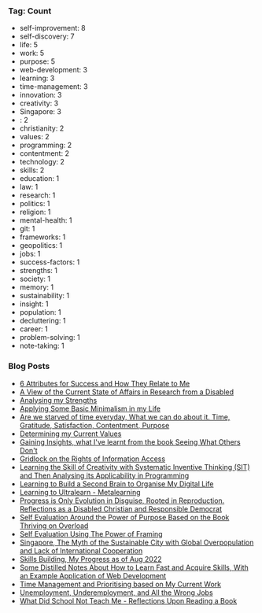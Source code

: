 ### Tag: Count
- self-improvement: 8
- self-discovery: 7
- life: 5
- work: 5
- purpose: 5
- web-development: 3
- learning: 3
- time-management: 3
- innovation: 3
- creativity: 3
- Singapore: 3
- : 2
- christianity: 2
- values: 2
- programming: 2
- contentment: 2
- technology: 2
- skills: 2
- education: 1
- law: 1
- research: 1
- politics: 1
- religion: 1
- mental-health: 1
- git: 1
- frameworks: 1
- geopolitics: 1
- jobs: 1
- success-factors: 1
- strengths: 1
- society: 1
- memory: 1
- sustainability: 1
- insight: 1
- population: 1
- decluttering: 1
- career: 1
- problem-solving: 1
- note-taking: 1

### Blog Posts
- [6 Attributes for Success and How They Relate to Me](https://github.com/maxloosmu/MaxVault/blob/main/6%20Attributes%20for%20Success%20and%20How%20They%20Relate%20to%20Me.md)
- [A View of the Current State of Affairs in Research from a Disabled](https://github.com/maxloosmu/MaxVault/blob/main/A%20View%20of%20the%20Current%20State%20of%20Affairs%20in%20Research%20from%20a%20Disabled.md)
- [Analysing my Strengths](https://github.com/maxloosmu/MaxVault/blob/main/Analysing%20my%20Strengths.md)
- [Applying Some Basic Minimalism in my Life](https://github.com/maxloosmu/MaxVault/blob/main/Applying%20Some%20Basic%20Minimalism%20in%20my%20Life.md)
- [Are we starved of time everyday, What we can do about it.  Time, Gratitude, Satisfaction, Contentment, Purpose](https://github.com/maxloosmu/MaxVault/blob/main/Are%20we%20starved%20of%20time%20everyday,%20What%20we%20can%20do%20about%20it.%20Time,%20Gratitude,%20Satisfaction,%20Contentment,%20Purpose.md)
- [Determining my Current Values](https://github.com/maxloosmu/MaxVault/blob/main/Determining%20my%20Current%20Values.md)
- [Gaining Insights, what I've learnt from the book Seeing What Others Don't](https://github.com/maxloosmu/MaxVault/blob/main/Gaining%20Insights,%20what%20I've%20learnt%20from%20the%20book%20Seeing%20What%20Others%20Don't.md)
- [Gridlock on the Rights of Information Access](https://github.com/maxloosmu/MaxVault/blob/main/Gridlock%20on%20the%20Rights%20of%20Information%20Access.md)
- [Learning the Skill of Creativity with Systematic Inventive Thinking (SIT) and Then Analysing its Applicability in Programming](https://github.com/maxloosmu/MaxVault/blob/main/Learning%20the%20Skill%20of%20Creativity%20with%20Systematic%20Inventive%20Thinking%20(SIT)%20and%20Then%20Analysing%20its%20Applicability%20in%20Programming.md)
- [Learning to Build a Second Brain to Organise My Digital Life](https://github.com/maxloosmu/MaxVault/blob/main/Learning%20to%20Build%20a%20Second%20Brain%20to%20Organise%20My%20Digital%20Life.md)
- [Learning to Ultralearn - Metalearning](https://github.com/maxloosmu/MaxVault/blob/main/Learning%20to%20Ultralearn%20-%20Metalearning.md)
- [Progress is Only Evolution in Disguise, Rooted in Reproduction. Reflections as a Disabled Christian and Responsible Democrat](https://github.com/maxloosmu/MaxVault/blob/main/Progress%20is%20Only%20Evolution%20in%20Disguise,%20Rooted%20in%20Reproduction.%20Reflections%20as%20a%20Disabled%20Christian%20and%20Responsible%20Democrat.md)
- [Self Evaluation Around the Power of Purpose Based on the Book Thriving on Overload](https://github.com/maxloosmu/MaxVault/blob/main/Self%20Evaluation%20Around%20the%20Power%20of%20Purpose%20Based%20on%20the%20Book%20Thriving%20on%20Overload.md)
- [Self Evaluation Using The Power of Framing](https://github.com/maxloosmu/MaxVault/blob/main/Self%20Evaluation%20Using%20The%20Power%20of%20Framing.md)
- [Singapore, The Myth of the Sustainable City with Global Overpopulation and Lack of International Cooperation](https://github.com/maxloosmu/MaxVault/blob/main/Singapore,%20The%20Myth%20of%20the%20Sustainable%20City%20with%20Global%20Overpopulation%20and%20Lack%20of%20International%20Cooperation.md)
- [Skills Building, My Progress as of Aug 2022](https://github.com/maxloosmu/MaxVault/blob/main/Skills%20Building,%20My%20Progress%20as%20of%20Aug%202022.md)
- [Some Distilled Notes About How to Learn Fast and Acquire Skills, With an Example Application of Web Development](https://github.com/maxloosmu/MaxVault/blob/main/Some%20Distilled%20Notes%20About%20How%20to%20Learn%20Fast%20and%20Acquire%20Skills,%20With%20an%20Example%20Application%20of%20Web%20Development.md)
- [Time Management and Prioritising based on My Current Work](https://github.com/maxloosmu/MaxVault/blob/main/Time%20Management%20and%20Prioritising%20based%20on%20My%20Current%20Work.md)
- [Unemployment, Underemployment, and All the Wrong Jobs](https://github.com/maxloosmu/MaxVault/blob/main/Unemployment,%20Underemployment,%20and%20All%20the%20Wrong%20Jobs.md)
- [What Did School Not Teach Me - Reflections Upon Reading a Book](https://github.com/maxloosmu/MaxVault/blob/main/What%20Did%20School%20Not%20Teach%20Me%20-%20Reflections%20Upon%20Reading%20a%20Book.md)
